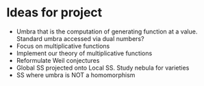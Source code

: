 # Ideas for project

* Umbra that is the computation of generating function at a value. Standard umbra accessed via dual numbers?
* Focus on multiplicative functions
* Implement our theory of multiplicative functions
* Reformulate Weil conjectures
* Global SS projected onto Local SS. Study nebula for varieties
* SS where umbra is NOT a homomorphism
